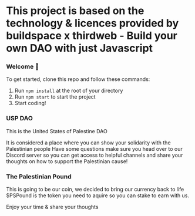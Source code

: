 # This project is based on the technology & licences provided by buildspace x thirdweb - Build your own DAO with just Javascript

### **Welcome 👋**
To get started, clone this repo and follow these commands:

1. Run `npm install` at the root of your directory
2. Run `npm start` to start the project
3. Start coding!

### **USP DAO**
This is the United States of Palestine DAO

It is considered a place where you can show your solidarity with the Palestinian people
Have some questions make sure you head over to our Discord server so you can get access to helpful channels and share your thoughts on how to support the Palestinian cause!

### **The Palestinian Pound**
This is going to be our coin, we decided to bring our currency back to life
$PSPound is the token you need to aquire so you can stake to earn with us.

Enjoy your time & share your thoughts